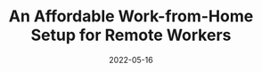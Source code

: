 ---
date: 2022-05-16
permalink: false
publisher: sitepointdotcom
tags:
  - productivity
  - meta
target_url: https://www.sitepoint.com/an-affordable-work-from-home-setup-for-remote-workers/
title: An Affordable Work-from-Home Setup for Remote Workers
---